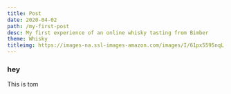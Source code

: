 ```yaml
---
title: Post
date: 2020-04-02
path: /my-first-post
desc: My first experience of an online whisky tasting from Bimber
theme: Whisky
titleimg: https://images-na.ssl-images-amazon.com/images/I/61px5595nqL._AC_SX679_.jpg
---
```


### hey
This is tom